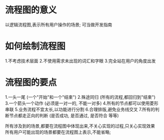# 流程图的意义
以逻辑流程图,表示所有用户操作的场景;
可当做开发指南

# 如何绘制流程图
1.不考虑技术层面
2.不使用需求未出现的词汇和字眼
3.完全站在用户的角度出发

# 流程图的要点
1.一头一尾 (一个"开始"和一个"结束")
2.殊途同归 (所有的流程,都回归到"结束")
3.一个箭头一个动作 (必须是一对一的, 不能一对多)
4.所有的节点都可以使用菱形串联
5.业务流程不宜太长,以功能进行分割
6.合理排版,避免业务线交叉
7.所有的判断节点都走正向的判断 (是否成功, 是否通过, 是否符合 等等)

所有涉及到的场景,都要在流程图中体现出来,不关心实现的过程,只关心实现效果
所有用户可能出现的场景都要在流程图上表示,不能省略;
